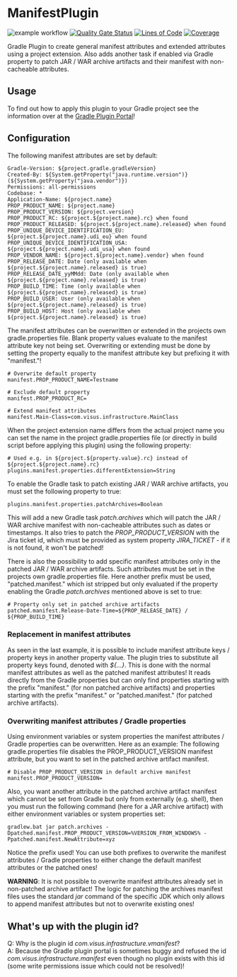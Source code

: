 # ManifestPlugin

![example workflow](https://github.com/VISUS-Health-IT-GmbH/ManifestPlugin/actions/workflows/gradle.yml/badge.svg)
[![Quality Gate Status](https://sonarcloud.io/api/project_badges/measure?project=VISUS-Health-IT-GmbH_ManifestPlugin&metric=alert_status)](https://sonarcloud.io/summary/new_code?id=VISUS-Health-IT-GmbH_ManifestPlugin)
[![Lines of Code](https://sonarcloud.io/api/project_badges/measure?project=VISUS-Health-IT-GmbH_ManifestPlugin&metric=ncloc)](https://sonarcloud.io/summary/new_code?id=VISUS-Health-IT-GmbH_ManifestPlugin)
[![Coverage](https://sonarcloud.io/api/project_badges/measure?project=VISUS-Health-IT-GmbH_ManifestPlugin&metric=coverage)](https://sonarcloud.io/summary/new_code?id=VISUS-Health-IT-GmbH_ManifestPlugin)

Gradle Plugin to create general manifest attributes and extended attributes using a project extension. Also adds another
task if enabled via Gradle property to patch JAR / WAR archive artifacts and their manifest with non-cacheable
attributes.

## Usage

To find out how to apply this plugin to your Gradle project see the information over at the
[Gradle Plugin Portal](https://plugins.gradle.org/plugin/com.visus.infrastructure.vmanifest)!

## Configuration

The following manifest attributes are set by default:

```manifest
Gradle-Version: ${project.gradle.gradleVersion}
Created-By: ${System.getProperty("java.runtime.version")} (${System.getProperty("java.vendor")})
Permissions: all-permissions
Codebase: *
Application-Name: ${project.name}
PROP_PRODUCT_NAME: ${project.name}
PROP_PRODUCT_VERSION: ${project.version}
PROP_PRODUCT_RC: ${project.${project.name}.rc} when found
PROP_PRODUCT_RELEASED: ${project.${project.name}.released} when found
PROP_UNIQUE_DEVICE_IDENTIFICATION_EU: ${project.${project.name}.udi_eu} when found
PROP_UNIQUE_DEVICE_IDENTIFICATION_USA: ${project.${project.name}.udi_usa} when found
PROP_VENDOR_NAME: ${project.${project.name}.vendor} when found
PROP_RELEASE_DATE: Date (only available when ${project.${project.name}.released} is true)
PROP_RELEASE_DATE_yyMMdd: Date (only available when ${project.${project.name}.released} is true)
PROP_BUILD_TIME: Time (only available when ${project.${project.name}.released} is true)
PROP_BUILD_USER: User (only available when ${project.${project.name}.released} is true)
PROP_BUILD_HOST: Host (only available when ${project.${project.name}.released} is true)

```

The manifest attributes can be overwritten or extended in the projects own gradle.properties file. Blank property values
evaluate to the manifest attribute key not being set. Overwriting or extending must be done by setting the property
equally to the manifest attribute key but prefixing it with "manifest."!

```properties
# Overwrite default property
manifest.PROP_PRODUCT_NAME=Testname

# Exclude default property
manifest.PROP_PRODUCT_RC=

# Extend manifest attributes
manifest.Main-Class=com.visus.infrastructure.MainClass
```

When the project extension name differs from the actual project name you can set the name in the project
gradle.properties file (or directly in build script before applying this plugin) using the following property:

```properties
# Used e.g. in ${project.${property.value}.rc} instead of ${project.${project.name}.rc}
plugins.manifest.properties.differentExtension=String
```

To enable the Gradle task to patch existing JAR / WAR archive artifacts, you must set the following property to true:

```properties
plugins.manifest.properties.patchArchives=Boolean
```

This will add a new Gradle task *patch.archives* which will patch the JAR / WAR archive manifest with non-cacheable
attributes such as dates or timestamps. It also tries to patch the *PROP_PRODUCT_VERSION* with the Jira ticket id,
which must be provided as system property *JIRA_TICKET* - if it is not found, it won't be patched!

There is also the possibility to add specific manifest attributes only in the patched JAR / WAR archive artifacts. Such
attributes must be set in the projects own gradle.properties file. Here another prefix must be used, "patched.manifest."
which ist stripped but only evaluated if the property enabling the Gradle *patch.archives* mentioned above is set to
true:

```properties
# Property only set in patched archive artifacts
patched.manifest.Release-Date-Time=${PROP_RELEASE_DATE} / ${PROP_BUILD_TIME}
```

### Replacement in manifest attributes

As seen in the last example, it is possible to include manifest attribute keys / property keys in another property
value. The plugin tries to substitute all property keys found, denoted with *${...}*. This is done with the normal
manifest attributes as well as the patched manifest attributes! It reads directly from the Gradle properties but can
only find properties starting with the prefix "manifest." (for non patched archive artifacts) and properties starting
with the prefix "manifest." or "patched.manifest." (for patched archive artifacts).

### Overwriting manifest attributes / Gradle properties

Using environment variables or system properties the manifest attributes / Gradle properties can be overwritten. Here as
an example: The following gradle.properties file disables the PROP_PRODUCT_VERSION manifest attribute, but you want to
set in the patched archive artifact manifest.

```properties
# Disable PROP_PRODUCT_VERSION in default archive manifest
manifest.PROP_PRODUCT_VERSION=
```

Also, you want another attribute in the patched archive artifact manifest which cannot be set from Gradle but only from
externally (e.g. shell), then you must run the following command (here for a JAR archive artifact) with either
environment variables or system properties set:

```shell
gradlew.bat jar patch.archives -Dpatched.manifest.PROP_PRODUCT_VERSION=%VERSION_FROM_WINDOWS% -Ppatched.manifest.NewAttribute=xyz
```

Notice the prefix used! You can use both prefixes to overwrite the manifest attributes / Gradle properties to either
change the default manifest attributes or the patched ones!

**WARNING**: It is not possible to overwrite manifest attributes already set in non-patched archive artifact! The logic
for patching the archives manifest files uses the standard *jar* command of the specific JDK which only allows to append
manifest attributes but not to overwrite existing ones!

## What's up with the plugin id?

Q: Why is the plugin id *com.visus.infrastructure.vmanifest*? \
A: Because the Gradle plugin portal is sometimes buggy and refused the id *com.visus.infrastructure.manifest* even
though no plugin exists with this id (some write permissions issue which could not be resolved)!
